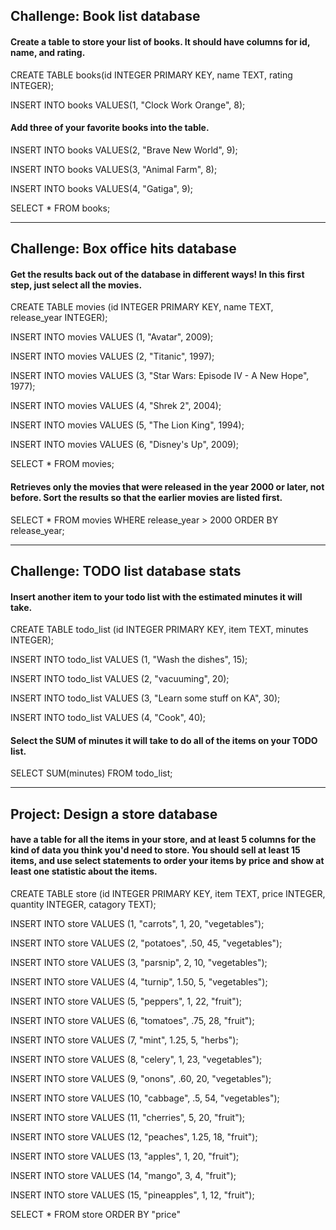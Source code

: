 ## Challenge: Book list database

#### Create a table to store your list of books. It should have columns for id, name, and rating.

CREATE TABLE books(id INTEGER PRIMARY KEY, name TEXT, rating INTEGER);

INSERT INTO books VALUES(1, "Clock Work Orange", 8);

#### Add three of your favorite books into the table.

INSERT INTO books VALUES(2, "Brave New World", 9);

INSERT INTO books VALUES(3, "Animal Farm", 8);

INSERT INTO books VALUES(4, "Gatiga", 9);

SELECT * FROM books;

_________________

## Challenge: Box office hits database

#### Get the results back out of the database in different ways! In this first step, just select all the movies.

CREATE TABLE movies (id INTEGER PRIMARY KEY, name TEXT, release_year INTEGER);

INSERT INTO movies VALUES (1, "Avatar", 2009);

INSERT INTO movies VALUES (2, "Titanic", 1997);

INSERT INTO movies VALUES (3, "Star Wars: Episode IV - A New Hope", 1977);

INSERT INTO movies VALUES (4, "Shrek 2", 2004);

INSERT INTO movies VALUES (5, "The Lion King", 1994);

INSERT INTO movies VALUES (6, "Disney's Up", 2009);

SELECT * FROM movies;

#### Retrieves only the movies that were released in the year 2000 or later, not before. Sort the results so that the earlier movies are listed first.

SELECT * FROM movies WHERE release_year > 2000 ORDER BY release_year;

_________________

## Challenge: TODO list database stats

#### Insert another item to your todo list with the estimated minutes it will take.

CREATE TABLE todo_list (id INTEGER PRIMARY KEY, item TEXT, minutes INTEGER);

INSERT INTO todo_list VALUES (1, "Wash the dishes", 15);

INSERT INTO todo_list VALUES (2, "vacuuming", 20);

INSERT INTO todo_list VALUES (3, "Learn some stuff on KA", 30);

INSERT INTO todo_list VALUES (4, "Cook", 40);

#### Select the SUM of minutes it will take to do all of the items on your TODO list.

SELECT SUM(minutes) FROM todo_list;

_________________

## Project: Design a store database

#### have a table for all the items in your store, and at least 5 columns for the kind of data you think you'd need to store. You should sell at least 15 items, and use select statements to order your items by price and show at least one statistic about the items.

CREATE TABLE store (id INTEGER PRIMARY KEY, item TEXT, price INTEGER,  quantity INTEGER, catagory TEXT);

INSERT INTO store VALUES (1, "carrots", 1, 20, "vegetables");

INSERT INTO store VALUES (2, "potatoes", .50, 45, "vegetables");

INSERT INTO store VALUES (3, "parsnip", 2, 10, "vegetables");

INSERT INTO store VALUES (4, "turnip", 1.50, 5, "vegetables");

INSERT INTO store VALUES (5, "peppers", 1, 22, "fruit");

INSERT INTO store VALUES (6, "tomatoes", .75, 28, "fruit");

INSERT INTO store VALUES (7, "mint", 1.25, 5, "herbs");

INSERT INTO store VALUES (8, "celery", 1, 23, "vegetables");

INSERT INTO store VALUES (9, "onons", .60, 20, "vegetables");

INSERT INTO store VALUES (10, "cabbage", .5, 54, "vegetables");

INSERT INTO store VALUES (11, "cherries", 5, 20, "fruit");

INSERT INTO store VALUES (12, "peaches", 1.25, 18, "fruit");

INSERT INTO store VALUES (13, "apples", 1, 20, "fruit");

INSERT INTO store VALUES (14, "mango", 3, 4, "fruit");

INSERT INTO store VALUES (15, "pineapples", 1, 12, "fruit");

SELECT * FROM store
ORDER BY "price"
